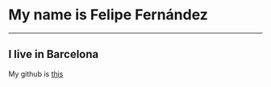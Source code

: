 # My name is Felipe Fernández
----------------------------
## I live in Barcelona

My github is [this](https://github.com/felipefcor)



